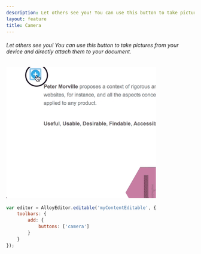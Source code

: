 ```yaml
---
description: Let others see you! You can use this button to take pictures from your device and directly attach them to your document.
layout: feature
title: Camera
---
```

###### Let others see you! You can use this button to take pictures from your device and directly attach them to your document.

<div class="thumbnail">
  <img class="img img-polaroid" src="/images/features/button-camera.gif"/>
</div>

```javascript
var editor = AlloyEditor.editable('myContentEditable', {
	toolbars: {
		add: {
			buttons: ['camera']
		}
	}
});
```